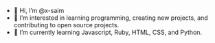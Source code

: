 - 👋 Hi, I’m @x-saim
- 👀 I’m interested in learning programming, creating new projects, and contributing to open source projects.
- 🌱 I’m currently learning Javascript, Ruby, HTML, CSS, and Python.

<!---
x-saim/x-saim is a ✨ special ✨ repository because its `README.md` (this file) appears on your GitHub profile.
You can click the Preview link to take a look at your changes.
--->
